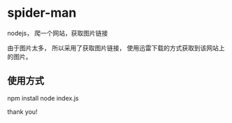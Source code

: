 # spider-man
nodejs， 爬一个网站，获取图片链接

由于图片太多， 所以采用了获取图片链接， 使用迅雷下载的方式获取到该网站上的图片。

## 使用方式

  npm install
  node index.js
  
thank you!
